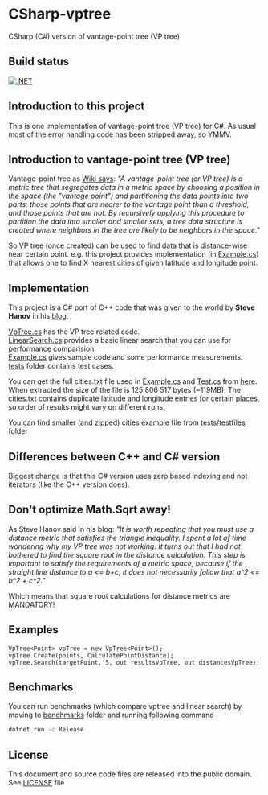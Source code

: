 # CSharp-vptree

CSharp (C#) version of vantage-point tree (VP tree)

## Build status
[![.NET](https://github.com/mcraiha/CSharp-vptree/actions/workflows/dotnet.yml/badge.svg)](https://github.com/mcraiha/CSharp-vptree/actions/workflows/dotnet.yml)

## Introduction to this project

This is one implementation of vantage-point tree (VP tree) for C#. As usual most of the error handling code has been stripped away, so YMMV.

## Introduction to vantage-point tree (VP tree)

Vantage-point tree as [Wiki says](https://en.wikipedia.org/wiki/Vantage-point_tree): *"A vantage-point tree (or VP tree) is a metric tree that segregates data in a metric space by choosing a position in the space (the "vantage point") and partitioning the data points into two parts: those points that are nearer to the vantage point than a threshold, and those points that are not. By recursively applying this procedure to partition the data into smaller and smaller sets, a tree data structure is created where neighbors in the tree are likely to be neighbors in the space."*

So VP tree (once created) can be used to find data that is distance-wise near certain point. e.g. this project provides implementation (in [Example.cs](https://github.com/mcraiha/CSharp-vptree/blob/master/example/Example.cs)) that allows one to find X nearest cities of given latitude and longitude point.

## Implementation

This project is a C# port of C++ code that was given to the world by **Steve Hanov** in his [blog](http://stevehanov.ca/blog/index.php?id=130). 

[VpTree.cs](https://github.com/mcraiha/CSharp-vptree/blob/master/src/VpTree.cs) has the VP tree related code.  
[LinearSearch.cs](https://github.com/mcraiha/CSharp-vptree/blob/master/example/LinearSearch.cs) provides a basic linear search that you can use for performance comparision.  
[Example.cs](https://github.com/mcraiha/CSharp-vptree/blob/master/exapmle/Example.cs) gives sample code and some performance measurements.  
[tests](https://github.com/mcraiha/CSharp-vptree/blob/master/tests) folder contains test cases.  

You can get the full cities.txt file used in [Example.cs](https://github.com/mcraiha/CSharp-vptree/blob/master/Example.cs) and [Test.cs](https://github.com/mcraiha/CSharp-vptree/blob/master/Test.cs) from [here](http://stevehanov.ca/blog/cities.txt.gz). When extracted the size of the file is 125 806 517 bytes (~119MB). The cities.txt contains duplicate latitude and longitude entries for certain places, so order of results might vary on different runs.

You can find smaller (and zipped) cities example file from [tests/testfiles](tests/testfiles) folder

## Differences between C++ and C# version

Biggest change is that this C# version uses zero based indexing and not iterators (like the C++ version does).

## Don't optimize Math.Sqrt away!

As Steve Hanov said in his blog: *"It is worth repeating that you must use a distance metric that satisfies the triangle inequality. I spent a lot of time wondering why my VP tree was not working. It turns out that I had not bothered to find the square root in the distance calculation. This step is important to satisfy the requirements of a metric space, because if the straight line distance to a <= b+c, it does not necessarily follow that a^2 <= b^2 + c^2."*

Which means that square root calculations for distance metrics are MANDATORY!

## Examples

```
VpTree<Point> vpTree = new VpTree<Point>();
vpTree.Create(points, CalculatePointDistance);
vpTree.Search(targetPoint, 5, out resultsVpTree, out distancesVpTree);
```

## Benchmarks

You can run benchmarks (which compare vptree and linear search) by moving to [benchmarks](benchmarks) folder and running following command
```bash
dotnet run -c Release
```

## License

This document and source code files are released into the public domain. See [LICENSE](LICENSE) file

